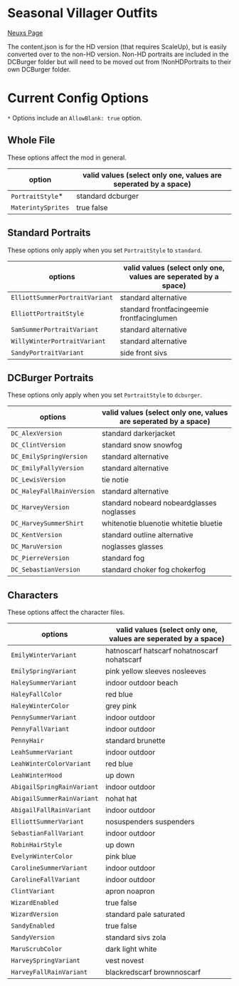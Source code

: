 # Seasonal Villager Outfits

[Neuxs Page](https://www.nexusmods.com/stardewvalley/mods/2449/)

The content.json is for the HD version (that requires ScaleUp), but is easily converted over to the non-HD version. Non-HD portraits are included in the DCBurger folder but will need to be moved out from !NonHDPortraits to their own DCBurger folder. 

# Current Config Options
`*` Options include an `AllowBlank: true` option.

## Whole File
These options affect the mod in general.

option                         | valid values (select only one, values are seperated by a space)
----------------------------   | ------- 
`PortraitStyle`*               | standard dcburger
`MaterintySprites`             | true false

## Standard Portraits
These options only apply when you set `PortraitStyle` to `standard`.

options                        | valid values (select only one, values are seperated by a space)
----------------------------   | ------- 
`ElliottSummerPortraitVariant` | standard alternative
`ElliottPortraitStyle`         | standard frontfacingeemie frontfacinglumen
`SamSummerPortraitVariant`     | standard alternative
`WillyWinterPortraitVariant`   | standard alternative
`SandyPortraitVariant`         | side front sivs

## DCBurger Portraits
These options only apply when you set `PortraitStyle` to `dcburger`.

options                        | valid values (select only one, values are seperated by a space)
----------------------------   | ------- 
`DC_AlexVersion`               | standard darkerjacket
`DC_ClintVersion`              | standard snow snowfog
`DC_EmilySpringVersion`        | standard alternative
`DC_EmilyFallyVersion`         | standard alternative
`DC_LewisVersion`              | tie notie
`DC_HaleyFallRainVersion`      | standard alternative
`DC_HarveyVersion`             | standard nobeard nobeardglasses noglasses
`DC_HarveySummerShirt`         | whitenotie bluenotie whitetie bluetie
`DC_KentVersion`               | standard outline alternative
`DC_MaruVersion`               | noglasses glasses
`DC_PierreVersion`             | standard fog
`DC_SebastianVersion`          | standard choker fog chokerfog

## Characters
These options affect the character files.

options                        | valid values (select only one, values are seperated by a space)
----------------------------   | ------- 
`EmilyWinterVariant`           | hatnoscarf hatscarf nohatnoscarf nohatscarf
`EmilySpringVariant`           | pink yellow sleeves nosleeves
`HaleySummerVariant`           | indoor outdoor beach
`HaleyFallColor`               | red blue
`HaleyWinterColor`             | grey pink
`PennySummerVariant`           | indoor outdoor
`PennyFallVariant`             | indoor outdoor
`PennyHair`                    | standard brunette
`LeahSummerVariant`            | indoor outdoor
`LeahWinterColorVariant`       | red blue
`LeahWinterHood`               | up down
`AbigailSpringRainVariant`     | indoor outdoor
`AbigailSummerRainVariant`     | nohat hat
`AbigailFallRainVariant`       | indoor outdoor
`ElliottSummerVariant`         | nosuspenders suspenders
`SebastianFallVariant`         | indoor outdoor
`RobinHairStyle`               | up down
`EvelynWinterColor`            | pink blue
`CarolineSummerVariant`        | indoor outdoor
`CarolineFallVariant`          | indoor outdoor
`ClintVariant`                 | apron noapron
`WizardEnabled`                | true false
`WizardVersion`                | standard pale saturated
`SandyEnabled`                 | true false
`SandyVersion`                 | standard sivs zola
`MaruScrubColor`               | dark light white
`HarveySpringVariant`          | vest novest
`HarveyFallRainVariant`        | blackredscarf brownnoscarf
